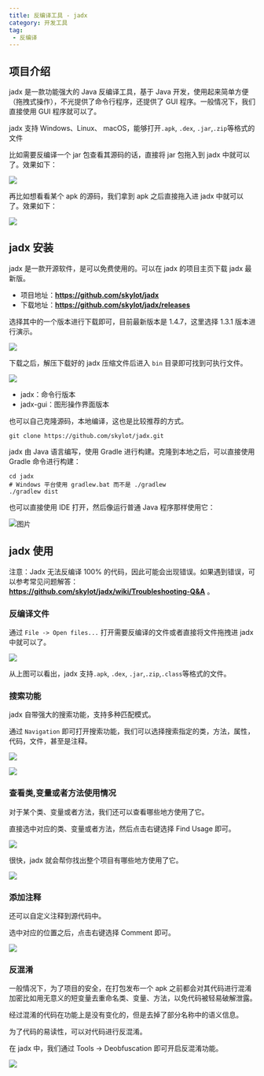 ```yaml
---
title: 反编译工具 - jadx
category: 开发工具
tag:
 - 反编译
---
```




## 项目介绍

jadx 是一款功能强大的 Java 反编译工具，基于 Java 开发，使用起来简单方便（拖拽式操作），不光提供了命令行程序，还提供了 GUI 程序。一般情况下，我们直接使用 GUI 程序就可以了。

jadx 支持 Windows、Linux、 macOS，能够打开`.apk`, `.dex`, `.jar`,`.zip`等格式的文件



比如需要反编译一个 jar 包查看其源码的话，直接将 jar 包拖入到 jadx 中就可以了。效果如下：

![](https://seven97-blog.oss-cn-hangzhou.aliyuncs.com/imgs/202405051049865.webp)



再比如想看看某个 apk 的源码，我们拿到 apk 之后直接拖入进 jadx 中就可以了。效果如下：

![](https://seven97-blog.oss-cn-hangzhou.aliyuncs.com/imgs/202405051050494.webp)



## jadx 安装

jadx 是一款开源软件，是可以免费使用的。可以在 jadx 的项目主页下载 jadx 最新版。

- 项目地址：**https://github.com/skylot/jadx**
- 下载地址：**https://github.com/skylot/jadx/releases**



选择其中的一个版本进行下载即可，目前最新版本是 1.4.7，这里选择 1.3.1 版本进行演示。

![](https://seven97-blog.oss-cn-hangzhou.aliyuncs.com/imgs/202405051053091.webp)



下载之后，解压下载好的 jadx 压缩文件后进入 `bin` 目录即可找到可执行文件。

![](https://seven97-blog.oss-cn-hangzhou.aliyuncs.com/imgs/202405051053284.webp)

- jadx：命令行版本
- jadx-gui：图形操作界面版本



也可以自己克隆源码，本地编译，这也是比较推荐的方式。

```
git clone https://github.com/skylot/jadx.git
```

jadx 由 Java 语言编写，使用 Gradle 进行构建。克隆到本地之后，可以直接使用 Gradle 命令进行构建：

```
cd jadx
# Windows 平台使用 gradlew.bat 而不是 ./gradlew
./gradlew dist
```

也可以直接使用 IDE 打开，然后像运行普通 Java 程序那样使用它：

![图片](https://seven97-blog.oss-cn-hangzhou.aliyuncs.com/imgs/202405051054898.webp)



## jadx 使用

注意：Jadx 无法反编译 100% 的代码，因此可能会出现错误。如果遇到错误，可以参考常见问题解答：**https://github.com/skylot/jadx/wiki/Troubleshooting-Q&A** 。

### 反编译文件

通过 `File -> Open files...` 打开需要反编译的文件或者直接将文件拖拽进 jadx 中就可以了。

![](https://seven97-blog.oss-cn-hangzhou.aliyuncs.com/imgs/202405051055220.webp)



从上图可以看出，jadx 支持`.apk`, `.dex`, `.jar`,`.zip`,`.class`等格式的文件。

### 搜索功能

jadx 自带强大的搜索功能，支持多种匹配模式。

通过 `Navigation` 即可打开搜索功能，我们可以选择搜索指定的类，方法，属性，代码，文件，甚至是注释。

![](https://seven97-blog.oss-cn-hangzhou.aliyuncs.com/imgs/202405051055595.webp)

![](https://seven97-blog.oss-cn-hangzhou.aliyuncs.com/imgs/202405051055270.webp)



### 查看类,变量或者方法使用情况

对于某个类、变量或者方法，我们还可以查看哪些地方使用了它。

直接选中对应的类、变量或者方法，然后点击右键选择 Find Usage 即可。

![](https://seven97-blog.oss-cn-hangzhou.aliyuncs.com/imgs/202405051055584.webp)

很快，jadx 就会帮你找出整个项目有哪些地方使用了它。

![](https://seven97-blog.oss-cn-hangzhou.aliyuncs.com/imgs/202405051058221.webp)

### 添加注释

还可以自定义注释到源代码中。

选中对应的位置之后，点击右键选择 Comment 即可。

![](https://seven97-blog.oss-cn-hangzhou.aliyuncs.com/imgs/202405051059376.webp)

### 反混淆

一般情况下，为了项目的安全，在打包发布一个 apk 之前都会对其代码进行混淆加密比如用无意义的短变量去重命名类、变量、方法，以免代码被轻易破解泄露。

经过混淆的代码在功能上是没有变化的，但是去掉了部分名称中的语义信息。



为了代码的易读性，可以对代码进行反混淆。

在 jadx 中，我们通过 Tools -> Deobfuscation 即可开启反混淆功能。

![](https://seven97-blog.oss-cn-hangzhou.aliyuncs.com/imgs/202405051059812.webp)



















